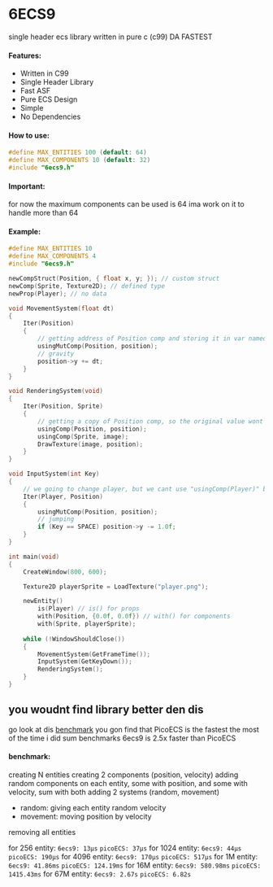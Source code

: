 # 6ECS9
single header ecs library written in pure c (c99)
DA FASTEST
#### Features:
- Written in C99
- Single Header Library
- Fast ASF
- Pure ECS Design
- Simple
- No Dependencies
#### How to use:
```c
#define MAX_ENTITIES 100 (default: 64)
#define MAX_COMPONENTS 10 (default: 32)
#include "6ecs9.h"
```
#### Important:
for now the maximum components can be used is 64
ima work on it to handle more than 64
#### Example:
```c
#define MAX_ENTITIES 10
#define MAX_COMPONENTS 4
#include "6ecs9.h"

newCompStruct(Position, { float x, y; }); // custom struct
newComp(Sprite, Texture2D); // defined type
newProp(Player); // no data

void MovementSystem(float dt)
{
	Iter(Position)
	{
		// getting address of Position comp and storing it in var named "position" (pointer)
		usingMutComp(Position, position);
		// gravity
		position->y += dt;
	}
}

void RenderingSystem(void)
{
	Iter(Position, Sprite)
	{
		// getting a copy of Position comp, so the original value wont be changed
		usingComp(Position, position);
		usingComp(Sprite, image);
		DrawTexture(image, position);
	}
}

void InputSystem(int Key)
{
	// we going to change player, but we cant use "usingComp(Player)" because it prop
	Iter(Player, Position)
	{
		usingMutComp(Position, position);
		// jumping
		if (Key == SPACE) position->y -= 1.0f;
	}
}

int main(void)
{
	CreateWindow(800, 600);

	Texture2D playerSprite = LoadTexture("player.png");

	newEntity()
		is(Player) // is() for props
		with(Position, {0.0f, 0.0f}) // with() for components
		with(Sprite, playerSprite);
	
	while (!WindowShouldClose())
	{
		MovementSystem(GetFrameTime());
		InputSystem(GetKeyDown());
		RenderingSystem();
	}
}
```

## you woudnt find library better den dis 
go look at dis [benchmark](https://github.com/abeimler/ecs_benchmark)
you gon find that PicoECS is the fastest the most of the time
i did sum benchmarks
6ecs9 is 2.5x faster than PicoECS

#### benchmark:
creating N entities
creating 2 components (position, velocity)
adding random components on each entity, some with position, and some with velocity, sum with both
adding 2 systems (random, movement)

- random: giving each entity random velocity
- movement: moving position by velocity

removing all entities

for 256 entity:
`6ecs9: 13μs` `picoECS: 37μs`
for 1024 entity:
`6ecs9: 44μs` `picoECS: 190μs`
for 4096 entity:
`6ecs9: 170μs` `picoECS: 517μs`
for 1M entity:
`6ecs9: 41.86ms` `picoECS: 124.19ms`
for 16M entity:
`6ecs9: 580.98ms` `picoECS: 1415.43ms`
for 67M entity:
`6ecs9: 2.67s` `picoECS: 6.82s`
